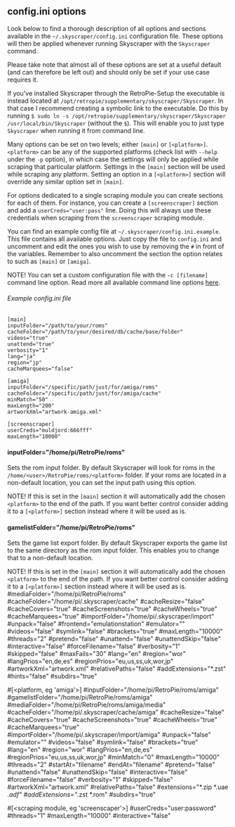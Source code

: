 ## config.ini options
Look below to find a thorough description of all options and sections available in the `~/.skyscraper/config.ini` configuration file. These options will then be applied whenever running Skyscraper with the `Skyscraper` command.

Please take note that almost all of these options are set at a useful default (and can therefore be left out) and should only be set if your use case requires it.

If you've installed Skyscraper through the RetroPie-Setup the executable is instead located at `/opt/retropie/supplementary/skyscraper/Skyscraper`. In that case I recommend creating a symbolic link to the executable. Do this by running `$ sudo ln -s /opt/retropie/supplementary/skyscraper/Skyscraper /usr/local/bin/Skyscraper` (without the `$`). This will enable you to just type `Skyscraper` when running it from command line.

Many options can be set on two levels; either `[main]` or `[<platform>]`. `<platform>` can be any of the supported platforms (check list with `--help` under the `-p` option), in which case the settings will only be applied while scraping that particular platform. Settings in the `[main]` section will be used while scraping any platform. Setting an option in a `[<platform>]` section will override any similar option set in `[main]`.

For options dedicated to a single scraping module you can create sections for each of them. For instance, you can create a `[screenscraper]` section and add a `userCreds="user:pass"` line. Doing this will always use these credentials when scraping from the `screenscraper` scraping module.

You can find an example config file at `~/.skyscraper/config.ini.example`. This file contains all available options. Just copy the file to `config.ini` and uncomment and edit the ones you wish to use by removing the `#` in front of the variables. Remember to also uncomment the section the option relates to such as `[main]` or `[amiga]`.

NOTE! You can set a custom configuration file with the `-c [filename]` command line option. Read more all available command line options [here](CLIHELP.md).

###### Example config.ini file
```
[main]
inputFolder="/path/to/your/roms"
cacheFolder="/path/to/your/desired/db/cache/base/folder"
videos="true"
unattend="true"
verbosity="1"
lang="ja"
region="jp"
cacheMarquees="false"

[amiga]
inputFolder="/specific/path/just/for/amiga/roms"
cacheFolder="/specific/path/just/for/amiga/cache"
minMatch="50"
maxLength="200"
artworkXml="artwork-amiga.xml"

[screenscraper]
userCreds="muldjord:666fff"
maxLength="10000"
```
#### inputFolder="/home/pi/RetroPie/roms"
Sets the rom input folder. By default Skyscraper will look for roms in the `/home/<user>/RetroPie/roms/<platform>` folder. If your roms are located in a non-default location, you can set the input path using this option.

NOTE! If this is set in the `[main]` section it will automatically add the chosen `<platform>` to the end of the path. If you want better control consider adding it to a `[<platform>]` section instead where it will be used as is.

#### gamelistFolder="/home/pi/RetroPie/roms"
Sets the game list export folder. By default Skyscraper exports the game list to the same directory as the rom input folder. This enables you to change that to a non-default location.

NOTE! If this is set in the `[main]` section it will automatically add the chosen `<platform>` to the end of the path. If you want better control consider adding it to a `[<platform>]` section instead where it will be used as is.
#mediaFolder="/home/pi/RetroPie/roms"
#cacheFolder="/home/pi/.skyscraper/cache"
#cacheResize="false"
#cacheCovers="true"
#cacheScreenshots="true"
#cacheWheels="true"
#cacheMarquees="true"
#importFolder="/home/pi/.skyscraper/import"
#unpack="false"
#frontend="emulationstation"
#emulator=""
#videos="false"
#symlink="false"
#brackets="true"
#maxLength="10000"
#threads="2"
#pretend="false"
#unattend="false"
#unattendSkip="false"
#interactive="false"
#forceFilename="false"
#verbosity="1"
#skipped="false"
#maxFails="30"
#lang="en"
#region="wor"
#langPrios="en,de,es"
#regionPrios="eu,us,ss,uk,wor,jp"
#artworkXml="artwork.xml"
#relativePaths="false"
#addExtensions="*.zst"
#hints="false"
#subdirs="true"

#[<platform, eg 'amiga'>]
#inputFolder="/home/pi/RetroPie/roms/amiga"
#gamelistFolder="/home/pi/RetroPie/roms/amiga"
#mediaFolder="/home/pi/RetroPie/roms/amiga/media"
#cacheFolder="/home/pi/.skyscraper/cache/amiga"
#cacheResize="false"
#cacheCovers="true"
#cacheScreenshots="true"
#cacheWheels="true"
#cacheMarquees="true"
#importFolder="/home/pi/.skyscraper/import/amiga"
#unpack="false"
#emulator=""
#videos="false"
#symlink="false"
#brackets="true"
#lang="en"
#region="wor"
#langPrios="en,de,es"
#regionPrios="eu,us,ss,uk,wor,jp"
#minMatch="0"
#maxLength="10000"
#threads="2"
#startAt="filename"
#endAt="filename"
#pretend="false"
#unattend="false"
#unattendSkip="false"
#interactive="false"
#forceFilename="false"
#verbosity="1"
#skipped="false"
#artworkXml="artwork.xml"
#relativePaths="false"
#extensions="*.zip *.uae *.adf"
#addExtensions="*.zst *.rom"
#subdirs="true"

#[<scraping module, eg 'screenscaper'>]
#userCreds="user:password"
#threads="1"
#maxLength="10000"
#interactive="false"
